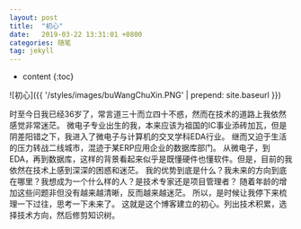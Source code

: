 ```yaml
---
layout: post
title:  "初心"
date:   2019-03-22 13:31:01 +0800
categories: 随笔
tag: jekyll
---
```


* content
{:toc}


![初心]({{ '/styles/images/buWangChuXin.PNG' | prepend: site.baseurl  }})

时至今日我已经36岁了，常言道三十而立四十不惑，然而在技术的道路上我依然感觉非常迷茫。
微电子专业出生的我，本来应该为祖国的IC事业添砖加瓦，但是阴差阳错之下，我进入了微电子与计算机的交叉学科EDA行业。
继而又迫于生活的压力转战二线城市，混迹于某ERP应用企业的数据库部门。
从微电子，到EDA，再到数据库，这样的背景看起来似乎是既懂硬件也懂软件。但是，目前的我依然在技术上感到深深的困惑和迷茫。
我的优势到底是什么？我未来的方向到底在哪里？我想成为一个什么样的人？是技术专家还是项目管理者？
随着年龄的增加这些问题非但没有越来越清晰，反而越来越迷茫。
所以，是时候让我停下来梳理一下过往，思考一下未来了。
这就是这个博客建立的初心。列出技术积累，选择技术方向，然后修剪知识树。


[jekyll]:      http://jekyllrb.com
[jekyll-gh]:   https://github.com/jekyll/jekyll
[jekyll-help]: https://github.com/jekyll/jekyll-help